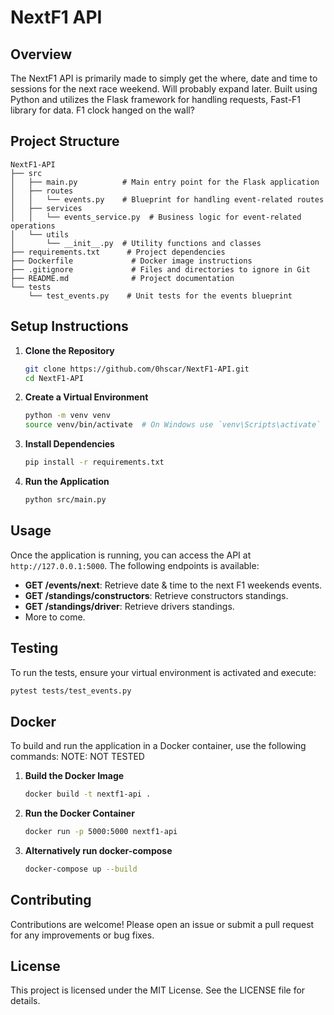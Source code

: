 # NextF1 API

## Overview
The NextF1 API is primarily made to simply get the where, date and time to sessions for the next race weekend. Will probably expand later. Built using Python and utilizes the Flask framework for handling requests, Fast-F1 library for data.
F1 clock hanged on the wall?

## Project Structure
```
NextF1-API
├── src
│   ├── main.py          # Main entry point for the Flask application
│   ├── routes
│   │   └── events.py    # Blueprint for handling event-related routes
│   ├── services
│   │   └── events_service.py  # Business logic for event-related operations
│   └── utils
│       └── __init__.py  # Utility functions and classes
├── requirements.txt      # Project dependencies
├── Dockerfile             # Docker image instructions
├── .gitignore             # Files and directories to ignore in Git
├── README.md              # Project documentation
└── tests
    └── test_events.py    # Unit tests for the events blueprint
```

## Setup Instructions

1. **Clone the Repository**
   ```bash
   git clone https://github.com/0hscar/NextF1-API.git
   cd NextF1-API
   ```

2. **Create a Virtual Environment**
   ```bash
   python -m venv venv
   source venv/bin/activate  # On Windows use `venv\Scripts\activate`
   ```

3. **Install Dependencies**
   ```bash
   pip install -r requirements.txt
   ```

4. **Run the Application**
   ```bash
   python src/main.py
   ```

## Usage
Once the application is running, you can access the API at `http://127.0.0.1:5000`. The following endpoints is available:

- **GET /events/next**: Retrieve date & time to the next F1 weekends events. 
- **GET /standings/constructors**: Retrieve constructors standings.
- **GET /standings/driver**: Retrieve drivers standings.
- More to come.



## Testing
To run the tests, ensure your virtual environment is activated and execute:
```bash
pytest tests/test_events.py
```

## Docker
To build and run the application in a Docker container, use the following commands:
NOTE: NOT TESTED

1. **Build the Docker Image**
   ```bash
   docker build -t nextf1-api .
   ```

2. **Run the Docker Container**
   ```bash
   docker run -p 5000:5000 nextf1-api
   ```

3. **Alternatively run docker-compose**
   ```bash
   docker-compose up --build
   ```


## Contributing
Contributions are welcome! Please open an issue or submit a pull request for any improvements or bug fixes.

## License
This project is licensed under the MIT License. See the LICENSE file for details.
